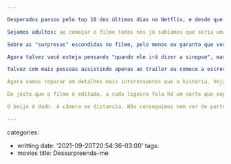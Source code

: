 ```yaml
---

Desperados passou pelo top 10 dos últimos dias na Netflix, e desde que eles inauguraram essa lista fica mais claro o perfil do espectador médio. Pode ser uma surpresa para alguns, uma constatação para outros. Para mim foi uma constatação. Eu não gostei do filme por ele próprio e pelo que ele representa. Ele representa filmes feitos às pressas, sem carinho nem motivo, exceto o comercial. Ele é fácil demais para nos envolvermos, e esse é o nível de risco que as produtoras de streaming na maioria dos filmes está disposta a correr: não se envolva muito e assista à próxima atração. Quem gostaria de viver assim se não estivesse condenado ao sofá da sala?

Sejamos adultos: ao começar o filme todos nós já sabíamos que seria uma história feita para criar momentos engraçados, mas não muitos, e que no final os dois que pensamos que iriam ficar juntos realmente ficam. Não estou tentando dizer nada sobre isso, até porque chamar de spoiler filmes como esse é um insulto aos verdadeiros spoilers. O que quero é apenas desenvolver a resposta para a seguinte pergunta: é assistindo filmes como esse que você quer passar sua noite de domingo?

Sobre as "surpresas" escondidas no filme, pelo menos eu garanto que você não pensou que encontraria no meio da história momentos constrangedores em que todos em um resort observam um garoto de uns dez anos beijar uma mulher adulta e depois uma briga entre essa mulher e a mãe da criança a acusando de pedófila, certo? E, desculpem os spoilers, mas volto a perguntar: é esse o tipo de entretenimento que você espera no final do seu domingão? Não há um pingo de remorso em perder horas de sua vida, horas essas que poderiam ser melhor gastas assistindo qualquer comédia estrelando Tina Fey ou dirigido pelo sempre ótimo Paul Feig, ou até mesmo besteiróis com Adam Sandler? Pare para pensar se você não reparou, mas estou sugerindo que Adam Sandler pode ser preferível a este filme. Sim, este é o nível de desespero que ele lhe traz em uma noite de domingo. Estou falando sério: eu realmente entendo o título deste filme.

Agora talvez você esteja pensando "quando ele irá dizer a sinopse", mas você espera isso como parte da fórmula de um texto sobre um filme, e não como algo de fato necessário em filmes de streaming, certo? Quero dizer, como toda produção do nicho, existe um trailer de, sei lá, meia-hora, que já vai te contar não apenas todas as boas ideias que ficaram (e nunca mais saíram) na sala dos roteiristas, mas também o começo, o meio, a reviravolta e o fim da história. Ironicamente, o próprio trailer acaba sendo um trabalho mais coeso e mais divertido que o próprio filme, com um começo, meio e fim satisfatórios. Então antes de continuar este texto te peço um favor: assista ao trailer.

Talvez com mais pessoas assistindo apenas ao trailer eu comece a escrever críticas sobre essas pequenas obras-primas de filmes que não existem em lugar algum. E eles são longos o suficiente e mais diversos que o conteúdo que anunciam. Não precisarei também passar pelo embaraçoso momento de uma mulher adulta sendo acusada de pedofilia com um garoto de dez anos. Ou, vejamos pelo lado bom, se essa cena estiver no trailer, ela ao menos parecerá engraçada. Trailers possuem uma magia em sua confecção: eles criam em nossa mente um filme imaginário que é muito melhor que o produzido.

Agora vamos reparar em detalhes mais interessantes que a história. Veja, por exemplo, quantos cortes são necessários para fazer uma cena de diálogo entre duas pessoas. Entre a protagonista e seu pretendente. O de verdade interpretado forçosamente por Lamorne Morris, não a isca ridícula interpretado de maneira automática por Robbie Amell. Minha reclamação é justa. A bela Nasim Pedrad (de Aladim, com Will Smith) e o simpático Lamorne Morris (do seriado New Girl) são bons atores, e poderiam sem problemas ensaiar alguma química na frente das câmeras. Se eles estivessem no mesmo lugar ficaríamos felizes com seu relacionamento que está começando, e mesmo com piadas sobre pedofilia e empregados mexicanos que pegam a bolsa das clientes sem permissão, acabaríamos a sessão da tarde/noite de domingo com um pouco de esperança no mundo lá fora, um mundo no momento apenas imaginário, por causa do isolamento, mas ainda assim uma esperança.

Do jeito que o filme é editado, a cada ligeira fala há um corte que separa os atores, e consequentemente os personagens que queremos ver juntos. Um corte a cada um segundo e meio, mais ou menos. E não há linhas muito longas nem memoráveis, o que faz o pingue-pongue de falas insuportável. Sem os malditos cortes e com dois bons atores em cena, pelo menos eles estariam ali em alma, e mesmo que quietos, um sentado do lado do outro, seria melhor do que tantos diálogos indizíveis. Estariam mais conectados em silêncio do que trocando percepções banais sobre a vida. Com os cortes frenéticos a vida, que já é frenética, fica mais dura e áspera. Em tempos de quarentena é ofensivo constatar que nos filmes feitos para a TV, onde pessoas já costumam assistir sozinhas no sofá da sala ou no celular na cama, os personagens daquela história de mentirinha feita apenas para passar o tempo estão igualmente distantes e isolados um do outro. Quando vemos o rosto de um vemos a cabeça do outro, e não há espaço para entendermos a reação ao que cada um diz. São falas automáticas de quem está com uma agenda apertada. E nem no nosso momento de lazer, em puro deleite banal de uma historinha medíocre, as pessoas podem se dar ao luxo de estar no mesmo quadro, de frente para a mesma câmera. Não há esperança no streaming para a humanidade.

O beijo é dado. A câmera se distancia. Não conseguimos nem ver de perto. A música esquecível sobe. E ao subir dos créditos da tela preta ficamos sem qualquer sinal de que vai ficar tudo bem. A única mensagem que fica é que domingo está acabando e amanhã tem trabalho pela frente, dessa vez sentado na cadeira do escritório em casa ou no meio da bagunça familiar tentando se concentrar, ou até no mesmo sofá de entretenimento nos fins de semana. Independente do seu nível de conforto em seu home office improvisado, nossa vida não melhorou em nada vendo Desperados. Nenhum peso sumiu de nossas costas. Apenas bits e bytes foram gastos vindo dos computadores do serviço de streaming para as luzes da sua tela ou telinha, iluminar nossas inertes, paralisadas faces, frente ao paradoxo do entretenimento que sequer entretém dos nossos tempos.

---
```

categories:
- writting
date: '2021-09-20T20:54:36-03:00'
tags:
- movies
title: Dessurpreenda-me
